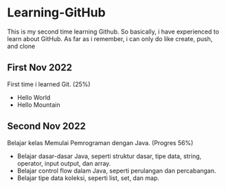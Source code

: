 # Learning-GitHub
This is my second time learning Github. So basically, i have experienced to learn about GitHub. As far as i remember, i can only do like create, push, and clone

## First Nov 2022
First time i learned Git. (25%)
  - Hello World
  - Hello Mountain
  
## Second Nov 2022
Belajar kelas Memulai Pemrograman dengan Java. (Progres 56%)
  - Belajar dasar-dasar Java, seperti struktur dasar, tipe data, string, operator, input output, dan array.
  - Belajar control flow dalam Java, seperti perulangan dan percabangan.
  - Belajar tipe data koleksi, seperti list, set, dan map.
